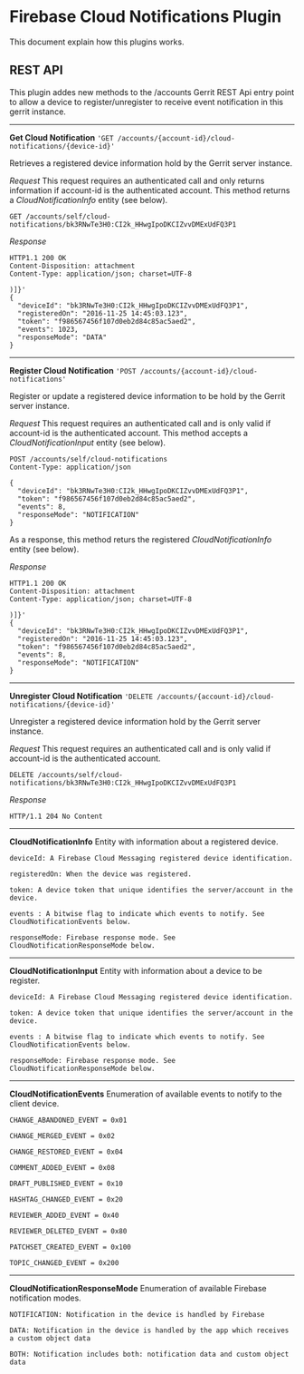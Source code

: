 Firebase Cloud Notifications Plugin
===================================

This document explain how this plugins works.


REST API
--------

This plugin addes new methods to the /accounts Gerrit REST Api entry point to allow a device to register/unregister to receive event notification in this gerrit instance.

----------
**Get Cloud Notification**
`'GET /accounts/{account-id}/cloud-notifications/{device-id}'`

Retrieves a registered device information hold by the Gerrit server instance.

*Request*
This request requires an authenticated call  and only returns information if account-id is the authenticated account. This method returns a *CloudNotificationInfo* entity (see below).

    GET /accounts/self/cloud-notifications/bk3RNwTe3H0:CI2k_HHwgIpoDKCIZvvDMExUdFQ3P1

*Response*

    HTTP1.1 200 OK
    Content-Disposition: attachment
    Content-Type: application/json; charset=UTF-8
    
    )]}'
    {
      "deviceId": "bk3RNwTe3H0:CI2k_HHwgIpoDKCIZvvDMExUdFQ3P1",
      "registeredOn": "2016-11-25 14:45:03.123",
      "token": "f986567456f107d0eb2d84c85ac5aed2",
      "events": 1023,
      "responseMode": "DATA"
    }

----------
**Register Cloud Notification**
`'POST /accounts/{account-id}/cloud-notifications'`

Register or update a registered device information to be hold by the Gerrit server instance.

*Request*
This request requires an authenticated call  and is only valid if account-id is the authenticated account. This method accepts a *CloudNotificationInput* entity (see below).

    POST /accounts/self/cloud-notifications
    Content-Type: application/json
    
    {
      "deviceId": "bk3RNwTe3H0:CI2k_HHwgIpoDKCIZvvDMExUdFQ3P1",
      "token": "f986567456f107d0eb2d84c85ac5aed2",
      "events": 8,
      "responseMode": "NOTIFICATION"
    }

As a response, this method returs the registered *CloudNotificationInfo* entity (see below).

*Response*

    HTTP1.1 200 OK
    Content-Disposition: attachment
    Content-Type: application/json; charset=UTF-8
    
    )]}'
    {
      "deviceId": "bk3RNwTe3H0:CI2k_HHwgIpoDKCIZvvDMExUdFQ3P1",
      "registeredOn": "2016-11-25 14:45:03.123",
      "token": "f986567456f107d0eb2d84c85ac5aed2",
      "events": 8,
      "responseMode": "NOTIFICATION"
    }

 ----------
**Unregister Cloud Notification**
`'DELETE /accounts/{account-id}/cloud-notifications/{device-id}'`

Unregister a registered device information hold by the Gerrit server instance.

*Request*
This request requires an authenticated call  and is only valid if account-id is the authenticated account.

    DELETE /accounts/self/cloud-notifications/bk3RNwTe3H0:CI2k_HHwgIpoDKCIZvvDMExUdFQ3P1

*Response*

    HTTP/1.1 204 No Content

----------
**CloudNotificationInfo**
Entity with information about a registered device.

`deviceId: A Firebase Cloud Messaging registered device identification.`

`registeredOn: When the device was registered.`

`token: A device token that unique identifies the server/account in the device.`

`events : A bitwise flag to indicate which events to notify. See CloudNotificationEvents below.`

`responseMode: Firebase response mode. See CloudNotificationResponseMode below.`

----------
**CloudNotificationInput**
Entity with information about a device to be register.

`deviceId: A Firebase Cloud Messaging registered device identification.`

`token: A device token that unique identifies the server/account in the device.`

`events : A bitwise flag to indicate which events to notify. See CloudNotificationEvents below.`

`responseMode: Firebase response mode. See CloudNotificationResponseMode below.`

 ----------
**CloudNotificationEvents**
Enumeration of available events to notify to the client device.

`CHANGE_ABANDONED_EVENT = 0x01`

`CHANGE_MERGED_EVENT = 0x02`

`CHANGE_RESTORED_EVENT = 0x04`

`COMMENT_ADDED_EVENT = 0x08`

`DRAFT_PUBLISHED_EVENT = 0x10`

`HASHTAG_CHANGED_EVENT = 0x20`

`REVIEWER_ADDED_EVENT = 0x40`

`REVIEWER_DELETED_EVENT = 0x80`

`PATCHSET_CREATED_EVENT = 0x100`

`TOPIC_CHANGED_EVENT = 0x200`

 ----------
**CloudNotificationResponseMode**
Enumeration of available Firebase notification modes.

`NOTIFICATION: Notification in the device is handled by Firebase`

`DATA: Notification in the device is handled by the app which receives a custom object data`

`BOTH: Notification includes both: notification data and custom object data`
